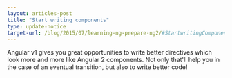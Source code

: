 ```yaml
---
layout: articles-post
title: "Start writing components"
type: update-notice
target-url: /blog/2015/07/learning-ng-prepare-ng2/#StartwritingComponents
---
```


Angular v1 gives you great opportunities to write better directives which look more and more like Angular 2 components. Not only that'll help you in the case of an eventual transition, but also to write better code!